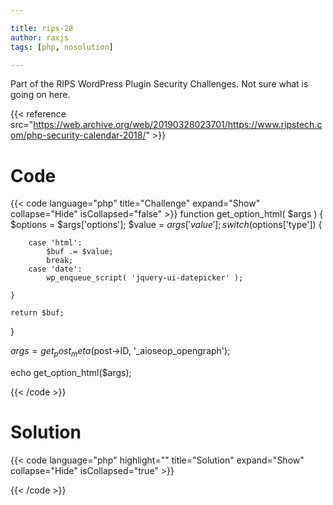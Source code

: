 ```yaml
---

title: rips-28
author: raxjs
tags: [php, nosolution]

---
```


Part of the RIPS WordPress Plugin Security Challenges. Not sure what is going on here.

<!--more-->
{{< reference src="https://web.archive.org/web/20190328023701/https://www.ripstech.com/php-security-calendar-2018/" >}}

# Code
{{< code language="php"  title="Challenge" expand="Show" collapse="Hide" isCollapsed="false" >}}
function get_option_html( $args ) {
    $options = $args['options'];
    $value = $args['value'];
    switch($options['type']) {

        case 'html':
            $buf .= $value;
            break;
        case 'date':
            wp_enqueue_script( 'jquery-ui-datepicker' );

    }

    return $buf;
}

$args = get_post_meta($post->ID, '_aioseop_opengraph');

echo get_option_html($args);

{{< /code >}}

# Solution
{{< code language="php" highlight="" title="Solution" expand="Show" collapse="Hide" isCollapsed="true" >}}

{{< /code >}}
